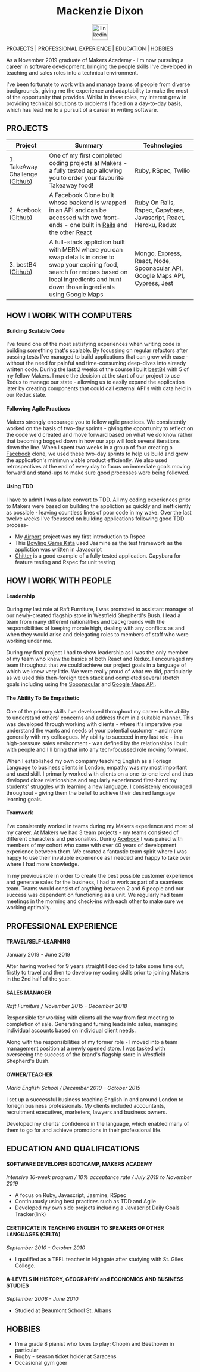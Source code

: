 <h1 align="center">Mackenzie Dixon</h1>
<p align="center">
<a href="#">
<img src="https://www.iconfinder.com/data/icons/free-social-icons/67/linkedin_circle_color-512.png" alt="linkedin" hspace="50" height="42" width="42"></a></p>
</p>

[PROJECTS](#projects) | [PROFESSIONAL EXPERIENCE](#professional-experience) | [EDUCATION](#education-and-qualifications) | [HOBBIES](#hobbies)

As a November 2019 graduate of Makers Academy - I'm now pursuing a career in software development, bringing the people skills I've developed in teaching and sales roles into a technical environment.

I've been fortunate to work with and manage teams of people from diverse backgrounds, giving me the experience and adaptability to make the most of the opportunity that provides. Whilst in these roles, my interest grew in providing technical solutions to problems I faced on a day-to-day basis, which has lead me to a pursuit of a career in writing software.

## PROJECTS
| Project       | Summary       | Technologies  |
| ------------- |---------------| --------------|
| 1. TakeAway Challenge ([Github](https://github.com/mackacavs/takeaway-challenge/)) | One of my first completed coding projects at Makers - a fully tested app allowing you to order your favourite Takeaway food! | Ruby, RSpec, Twilio |
| 2. Acebook ([Github](https://github.com/mackacavs/acebook-agil/))|A Facebook Clone built whose backend is wrapped in an API and can be accessed with two front-ends - one built in [Rails](https://github.com/mackacavs/acebook-agil/) and the other [React](https://github.com/mackacavs/acebook-react-agil/) | Ruby On Rails, Rspec, Capybara, Javascript, React, Heroku, Redux |
| 3. bestB4 ([Github](https://github.com/eashworth/BestB4))| A full-stack appliction built with MERN where you can swap details in order to swap your expiring food, search for recipes based on local ingredients and hunt down those ingredients using Google Maps | Mongo, Express, React, Node, Spoonacular API, Google Maps API, Cypress, Jest |

## HOW I WORK WITH COMPUTERS

#### Building Scalable Code
I've found one of the most satisfying experiences when writing code is building something that's scalable. By focussing on regular refactors after passing tests I've managed to build applications that can grow with ease - without the need for painful and time-consuming deep-dives into already written code. During the last 2 weeks of the course I built [bestB4](https://github.com/eashworth/BestB4) with 5 of my fellow Makers. I made the decision at the start of our project to use Redux to manage our state - allowing us to easily expand the application later by creating components that could call external API's with data held in our Redux state. 

#### Following Agile Practices
Makers strongly encourage you to follow agile practices. We consistently worked on the basis of two-day sprints - giving the opportunity to reflect on the code we'd created and move forward based on what we *do* know rather that becoming bogged down in how our app will look several iterations down the line. When I spent two weeks in a group of four creating a [Facebook](https://github.com/mackacavs/acebook-agil/) clone, we used these two-day sprints to help us  build and grow the application's minimun viable product efficiently. We also used retrospectives at the end of every day to focus on immediate goals moving forward and stand-ups to make sure good processes were being followed.

#### Using TDD
I have to admit I was a late convert to TDD. All my coding experiences prior to Makers were based on building the appliction as quickly and inefficiently as possible - leaving countless lines of poor code in my wake. Over the last twelve weeks I've focussed on building applications following good TDD process-

* My [Airport](https://github.com/mackacavs/airport_challenge) project was my first introduction to Rspec
* This [Bowling Game Kata](https://github.com/mackacavs/bowling-challenge) used Jasmine as the test framework as the appliction was written in Javascript 
* [Chitter](https://github.com/mackacavs/chitter-challenge) is a good example of a fully tested application. Capybara for feature testing and Rspec for unit testing

## HOW I WORK WITH PEOPLE

#### Leadership
During my last role at Raft Furniture, I was promoted to assistant manager of our newly-created flagship store in Westfield Shepherd's Bush. I lead a team from many different nationalities and backgrounds with the responsibilities of keeping morale high, dealing with any conflicts as and when they would arise and delegating roles to members of staff who were working under me.

During my final project I had to show leadership as I was the only member of my team who knew the basics of both React and Redux. I encouraged my team throughout that we could achieve our project goals in a language of which we knew very little. We were really proud of what we did, particularly as we used this then-foreign tech stack and completed several stretch goals including using the [Spoonacular](https://github.com/eashworth/bestB4-Front-End/blob/master/src/actions/recipe.js) and [Google Maps API](https://github.com/eashworth/bestB4-Front-End/blob/master/src/actions/googleMap.js). 

#### The Ability To Be Empathetic
One of the primary skills I've developed throughout my career is the ability to understand others' concerns and address them in a suitable manner. This was developed through working with clients - where it's imperative you understand the wants and needs of your potential customer - and more generally with my colleagues. My ability to succeed in my last role - in a high-pressure sales environment - was defined by the relationships I built with people and I'll bring that into any tech-focussed role moving forward.

When I established my own company teaching English as a Foriegn Language to business clients in London, empathy was my most important and used skill. I primarily worked with clients on a one-to-one level and thus devloped close relationships and regularly experienced first-hand my students' struggles with learning a new language. I consistenly encouraged throughout - giving them the belief to achieve their desired language learning goals. 

#### Teamwork

I've consistently worked in teams during my Makers experience and most of my career. At Makers we had 3 team projects - my teams consisted of different characters and personalites. During [Acebook](https://github.com/mackacavs/acebook-agil/) I was paired with members of my cohort who came with over 40 years of development experience between them. We created a fantastic team spirit where I was happy to use their invaluble experience as I needed and happy to take over where I had more knowledge.

In my previous role in order to create the best possible customer experience and generate sales for the business, I had to work as part of a seamless team. Teams would consist of anything between 2 and 6 people and our success was dependent on functioning as a unit. We regularly had team meetings in the morning and check-ins with each other to make sure we working optimally.

## PROFESSIONAL EXPERIENCE

#### TRAVEL/SELF-LEARNING

January 2019 - June 2019

After having worked for 9 years straight I decided to take some time out, firstly to travel and then to develop my coding skills prior to joining Makers in the 2nd half of the year.


#### SALES MANAGER 

*Raft Furniture / November 2015 - December 2018*

Responsible for working with clients all the way from first meeting to completion of sale. Generating and turning leads into sales, managing individual accounts based on individual client needs.

Along with the responsibilities of my former role - I moved into a team management position at a newly opened store. I was tasked with overseeing the success of the brand's flagship store in Westfield Shepherd's Bush.

#### OWNER/TEACHER

*Maria English School / December 2010 – October 2015*

I set up a successful business teaching English in and around London to foriegn business professionals. My clients included accountants, recruitment executives, marketers, lawyers and business owners.

Developed my clients’ confidence in the language, which enabled many of them to go for and achieve promotions in their professional life.

## EDUCATION AND QUALIFICATIONS

#### SOFTWARE DEVELOPER BOOTCAMP, MAKERS ACADEMY

*Intensive 16-week program / 10% acceptance rate / July 2019 to November 2019*

- A focus on Ruby, Javascript, Jasmine, RSpec
- Continuously using best practices such as TDD and Agile
- Developed my own side projects including a Javascript Daily Goals Tracker(link)

#### CERTIFICATE IN TEACHING ENGLISH TO SPEAKERS OF OTHER LANGUAGES (CELTA)

*September 2010 - October 2010*

- I qualified as a TEFL teacher in Highgate after studying with St. Giles College.

#### A-LEVELS IN HISTORY, GEOGRAPHY and ECONOMICS AND BUSINESS STUDIES

*September 2008 - June 2010*

- Studied at Beaumont School St. Albans

## HOBBIES
- I'm a grade 8 pianist who loves to play; Chopin and Beethoven in particular
- Rugby - season ticket holder at Saracens
- Occasional gym goer


